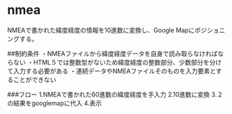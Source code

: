 # nmea
NMEAで書かれた緯度経度の情報を10進数に変換し、Google Mapにポジショニングする。

##制約条件
・NMEAファイルから緯度経度データを自身で読み取らなければならない
・HTML５では整数型がないため緯度経度の整数部分、少数部分を分けて入力する必要がある
・連続データやNMEAファイルそのものを入力要素とすることができない

###フロー
1.NMEAで書かれた60進数の緯度経度を手入力
2.10進数に変換
3.２の結果をgooglemapに代入
4.表示
